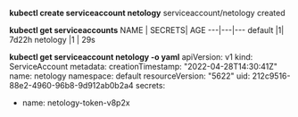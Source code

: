**kubectl create serviceaccount netology**
serviceaccount/netology created


**kubectl get serviceaccounts**
NAME    |   SECRETS|   AGE
---|---|---
default    |1|         7d22h
netology   |1  |       29s

**kubectl get serviceaccount netology -o yaml**
apiVersion: v1
kind: ServiceAccount
metadata:
  creationTimestamp: "2022-04-28T14:30:41Z"
  name: netology
  namespace: default
  resourceVersion: "5622"
  uid: 212c9516-88e2-4960-96b8-9d912ab0b2a4
secrets:
- name: netology-token-v8p2x
